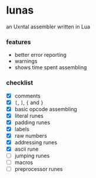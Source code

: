 # lunas
an Uxntal assembler written in Lua

### features
- better error reporting
- warnings
- shows time spent assembling

### checklist
- [x] comments
- [x] `[`, `]`, `{` and `}` 
- [x] basic opcode assembling
- [x] literal runes
- [x] padding runes
- [x] labels
- [x] raw numbers
- [x] addressing runes
- [x] ascii rune
- [ ] jumping runes
- [ ] macros
- [ ] preprocessor runes
